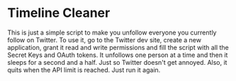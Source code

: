 Timeline Cleaner
===============

This is just a simple script to make you unfollow everyone you currently follow on Twitter.
To use it, go to the Twitter dev site, create a new application, grant it read and write permissions and fill the script with all the Secret Keys and OAuth tokens.
It unfollows one person at a time and then it sleeps for a second and a half. Just so Twitter doesn't get annoyed.
Also, it quits when the API limit is reached. Just run it again.
